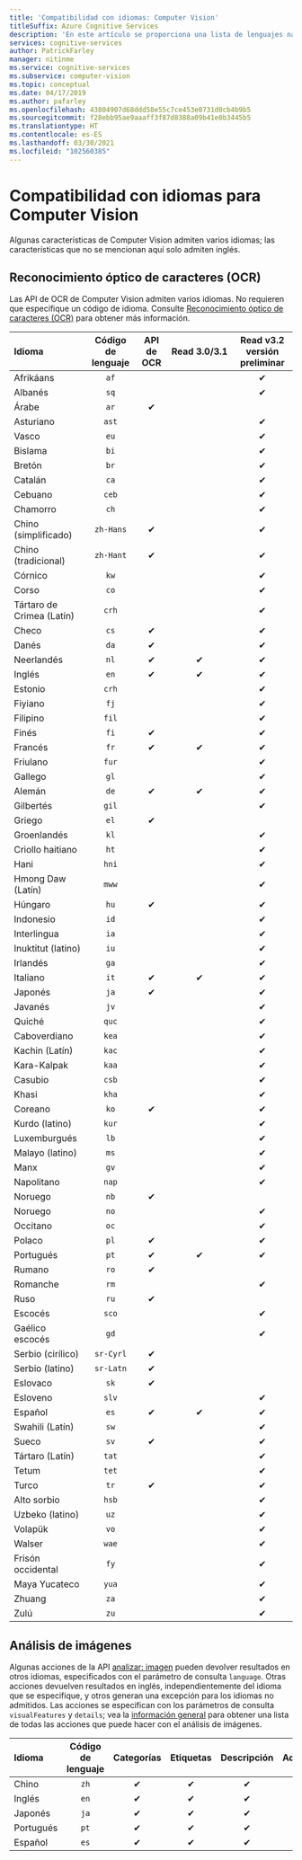 ```yaml
---
title: 'Compatibilidad con idiomas: Computer Vision'
titleSuffix: Azure Cognitive Services
description: 'En este artículo se proporciona una lista de lenguajes naturales que admiten las características de Computer Vision: OCR y análisis de imagen.'
services: cognitive-services
author: PatrickFarley
manager: nitinme
ms.service: cognitive-services
ms.subservice: computer-vision
ms.topic: conceptual
ms.date: 04/17/2019
ms.author: pafarley
ms.openlocfilehash: 43804907d68ddd58e55c7ce453e0731d0cb4b9b5
ms.sourcegitcommit: f28ebb95ae9aaaff3f87d8388a09b41e0b3445b5
ms.translationtype: HT
ms.contentlocale: es-ES
ms.lasthandoff: 03/30/2021
ms.locfileid: "102560385"
---
```

# <a name="language-support-for-computer-vision"></a>Compatibilidad con idiomas para Computer Vision

Algunas características de Computer Vision admiten varios idiomas; las características que no se mencionan aquí solo admiten inglés.

## <a name="optical-character-recognition-ocr"></a>Reconocimiento óptico de caracteres (OCR)

Las API de OCR de Computer Vision admiten varios idiomas. No requieren que especifique un código de idioma. Consulte [Reconocimiento óptico de caracteres (OCR)](concept-recognizing-text.md) para obtener más información.

|Idioma| Código de lenguaje | API de OCR | Read 3.0/3.1 | Read v3.2 versión preliminar |
|:-----|:----:|:-----:|:---:|:---:|
|Afrikáans|`af`| | |✔ |
|Albanés |`sq`| | |✔ |
|Árabe | `ar`|✔ | | |
|Asturiano |`ast`| | |✔ |
|Vasco  |`eu`| | |✔ |
|Bislama   |`bi`| | |✔ |
|Bretón    |`br`| | |✔ |
|Catalán    |`ca`| | |✔ |
|Cebuano    |`ceb`| | |✔ |
|Chamorro  |`ch`| | |✔ |
|Chino (simplificado) | `zh-Hans`|✔ | |✔ |
|Chino (tradicional) | `zh-Hant`|✔ | |✔ |
|Córnico     |`kw`| | |✔ |
|Corso      |`co`| | |✔ |
|Tártaro de Crimea (Latín)  |`crh`| | |✔ |
|Checo | `cs` |✔ | |✔ |
|Danés | `da` |✔ | |✔ |
|Neerlandés | `nl` |✔ |✔ |✔ |
|Inglés | `en` |✔ |✔ |✔ |
|Estonio  |`crh`| | |✔ |
|Fiyiano |`fj`| | |✔ |
|Filipino  |`fil`| | |✔ |
|Finés | `fi` |✔ | |✔ |
|Francés | `fr` |✔ |✔ |✔ |
|Friulano  | `fur` | | |✔ |
|Gallego   | `gl` | | |✔ |
|Alemán | `de` |✔ |✔ |✔ |
|Gilbertés    | `gil` | | |✔ |
|Griego | `el` |✔ | | |
|Groenlandés   | `kl` | | |✔ |
|Criollo haitiano  | `ht` | | |✔ |
|Hani  | `hni` | | |✔ |
|Hmong Daw (Latín) | `mww` | | |✔ |
|Húngaro | `hu` |✔ | | ✔ |
|Indonesio   | `id` | | |✔ |
|Interlingua  | `ia` | | |✔ |
|Inuktitut (latino)  | `iu` | | |✔ |
|Irlandés    | `ga` | | |✔ |
|Italiano | `it` |✔ |✔ |✔ |
|Japonés | `ja` |✔ | |✔ |
|Javanés | `jv` | | |✔ |
|Quiché  | `quc` | | |✔ |
|Caboverdiano | `kea` | | |✔ |
|Kachin (Latín) | `kac` | | |✔ |
|Kara-Kalpak | `kaa` | | |✔ |
|Casubio | `csb` | | |✔ |
|Khasi  | `kha` | | |✔ |
|Coreano | `ko` |✔ | |✔ |
|Kurdo (latino) | `kur` | | |✔ |
|Luxemburgués  | `lb` | | |✔ |
|Malayo (latino)  | `ms` | | |✔ |
|Manx  | `gv` | | |✔ |
|Napolitano   | `nap` | | |✔ |
|Noruego | `nb` |✔ | | |
|Noruego | `no` | | |✔ |
|Occitano | `oc` | | |✔ |
|Polaco | `pl` |✔ | |✔ |
|Portugués | `pt` |✔ |✔ |✔ |
|Rumano | `ro` |✔ | | |
|Romanche  | `rm` | | |✔ |
|Ruso | `ru` |✔ | | |
|Escocés  | `sco` | | |✔ |
|Gaélico escocés  | `gd` | | |✔ |
|Serbio (cirílico) | `sr-Cyrl` |✔ | | |
|Serbio (latino) | `sr-Latn` |✔ | | |
|Eslovaco | `sk` |✔ | | |
|Esloveno  | `slv` | | |✔ |
|Español | `es` |✔ |✔ |✔ |
|Swahili (Latín)  | `sw` | | |✔ |
|Sueco | `sv` |✔ | |✔ |
|Tártaro (Latín)  | `tat` | | |✔ |
|Tetum    | `tet` | | |✔ |
|Turco | `tr` |✔ | |✔ |
|Alto sorbio  | `hsb` | | |✔ |
|Uzbeko (latino)     | `uz` | | |✔ |
|Volapük   | `vo` | | |✔ |
|Walser    | `wae` | | |✔ |
|Frisón occidental | `fy` | | |✔ |
|Maya Yucateco | `yua` | | |✔ |
|Zhuang | `za` | | |✔ |
|Zulú  | `zu` | | |✔ |

## <a name="image-analysis"></a>Análisis de imágenes

Algunas acciones de la API [analizar: imagen](https://westcentralus.dev.cognitive.microsoft.com/docs/services/computer-vision-v3-1-ga/operations/56f91f2e778daf14a499f21b) pueden devolver resultados en otros idiomas, especificados con el parámetro de consulta `language`. Otras acciones devuelven resultados en inglés, independientemente del idioma que se especifique, y otros generan una excepción para los idiomas no admitidos. Las acciones se especifican con los parámetros de consulta `visualFeatures` y `details`; vea la [información general](overview.md) para obtener una lista de todas las acciones que puede hacer con el análisis de imágenes.

|Idioma | Código de lenguaje | Categorías | Etiquetas | Descripción | Adultos | Marcas | Color | Caras | ImageType | Objetos | Celebridades | Puntos de referencia |
|:---|:---:|:----:|:---:|:---:|:---:|:---:|:---:|:---:|:---:|:---:|:---:|:---:|
|Chino | `zh`    | ✔ | ✔| ✔|-|-|-|-|-|❌|✔|✔|
|Inglés | `en`   | ✔ | ✔| ✔|✔|✔|✔|✔|✔|✔|✔|✔|
|Japonés | `ja`   | ✔ | ✔| ✔|-|-|-|-|-|❌|✔|✔|
|Portugués | `pt` | ✔ | ✔| ✔|-|-|-|-|-|❌|✔|✔|
|Español | `es`    | ✔ | ✔| ✔|-|-|-|-|-|❌|✔|✔|
